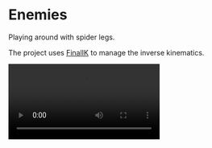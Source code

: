 # Enemies
Playing around with spider legs.

The project uses [FinalIK](https://assetstore.unity.com/packages/tools/animation/final-ik-14290) to manage the inverse kinematics.

![Alt text](Video.mov?raw=true "Spidey Demo")
